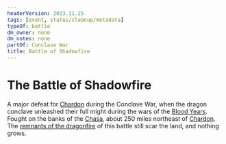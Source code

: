 ```yaml
---
headerVersion: 2023.11.25
tags: [event, status/cleanup/metadata]
typeOf: battle
dm_owner: none
dm_notes: none
partOf: Conclave War
title: Battle of Shadowfire
---
```

# The Battle of Shadowfire



A major defeat for [Chardon](<../../gazetteer/greater-chardon/chardonian-empire/chardon/chardon.md>) during the Conclave War, when the dragon conclave unleashed their full might during the wars of the [Blood Years](<./blood-years.md>).  Fought on the banks of the [Chasa](<../../gazetteer/major-rivers/chasa-nahadi-watershed/chasa.md>), about 250 miles northeast of [Chardon](<../../gazetteer/greater-chardon/chardonian-empire/chardon/chardon.md>). The [remnants of the dragonfire](<../../gazetteer/greater-chardon/chardonian-empire/chasa-river-valley/scar-of-shadowfire.md>) of this battle still scar the land, and nothing grows. 

